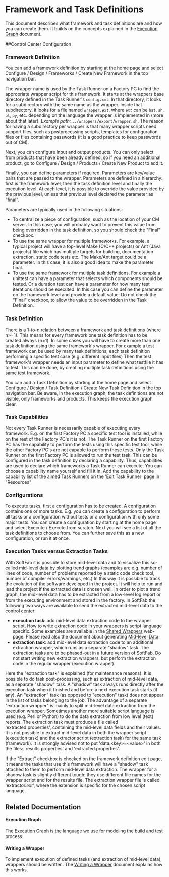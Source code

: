 # Framework and Task Definitions

This document describes what framework and task definitions are and how you can create them. It builds on the concepts explained in the [Execution Graph](../execution_graph/) document.

##Control Center Configuration

### Framework Definition<a id="frameworkdef"></a>

You can add a framework definition by starting at the home page and select Configure / Design / Frameworks / Create New Framework in the top navigation bar.

The wrapper name is used by the Task Runner on a Factory PC to find the appropriate wrapper script for this framework. It starts at the wrappers base directory defined in the Task Runner's `config.xml`. In that directory, it looks for a subdirectory with the same name as the wrapper. Inside that subdirectory, it looks for a file named <code>wrapper.<i>ext</i></code>, where <code><i>ext</i></code> can be `bat`, `sh`, `pl`, `py`, etc. depending on the language the wrapper is implemented in (more about that later). _Example path:_ `../wrappers/export/wrapper.sh`. The reason for having a subdirectory per wrapper is that many wrapper scripts need support files, such as postprocessing scripts, templates for configuration files or files containing passwords (it is a good practice to keep passwords out of CM).

Next, you can configure input and output products. You can only select from products that have been already defined, so if you need an additional product, go to Configure / Design / Products / Create New Product to add it.

Finally, you can define parameters if required. Parameters are key/value pairs that are passed to the wrapper. Parameters are defined in a hierarchy: first is the framework level, then the task definition level and finally the execution level. At each level, it is possible to override the value provided by the previous level, unless that previous level declared the parameter as "final".

Parameters are typically used in the following situations:

*   To centralize a piece of configuration, such as the location of your CM server. In this case, you will probably want to prevent this value from being overridden in the task definition, so you should check the "Final" checkbox.
*   To use the same wrapper for multiple frameworks. For example, a typical project will have a top-level Make (C/C++ projects) or Ant (Java projects) file which has multiple targets for building, documentation extraction, static code tests etc. The Make/Ant target could be a parameter. In this case, it is also a good idea to make the parameter final.
*   To use the same framework for multiple task definitions. For example a unittest can have a parameter that selects which components should be tested. Or a duration test can have a parameter for how many test iterations should be executed. In this case you can define the parameter on the framework level and provide a default value. Do not check the "Final" checkbox, to allow the value to be overridden in the Task Definition.

### Task Definition

There is a 1-to-n relation between a framework and task definitions (where n\>=1). This means for every framework one task definition has to be created always (n=1). In some cases you will have to create more than one task definition using the same framework's wrapper. For example a test framework can be used by many task definitions, each task definition performing a specific test case (e.g. different input files) Then the test framework's wrapper needs an input parameter to define what testfile it has to test. This can be done, by creating multiple task definitions using the same test framework.

You can add a Task Definition by starting at the home page and select Configure / Design / Task Definition / Create New Task Definition in the top navigation bar. Be aware, in the execution graph, the task definitions are not visible, only frameworks and products. This keeps the execution graph clear.

### Task Capabilities

Not every Task Runner is necessarily capable of executing every framework. E.g. on the first Factory PC a specific test tool is installed, while on the rest of the Factory PC's it is not. The Task Runner on the first Factory PC has the capability to perform the tests using this specific test tool, while the other Factory PC's are not capable to perform these tests. Only the Task Runner on the first Factory PC is allowed to run the test task. This can be configured in the task definition by declaring a capability. Thus, capabilities are used to declare which frameworks a Task Runner can execute. You can choose a capability name yourself and fill it in. Add the capability to the capability list of the aimed Task Runners on the 'Edit Task Runner' page in "Resources"

### Configurations

To execute tasks, first a configuration has to be created. A configuration contains one or more tasks. E.g. you can create a configuration to perform all tasks or a configuration without tests or a configuration with only some major tests. You can create a configuration by starting at the home page and select Execute / Execute from scratch. Next you will see a list of all the task definitions to choose from. You can further save this as a new configuration, or run it at once.

### Execution Tasks versus Extraction Tasks<a id="extract"></a>

With SoftFab it is possible to store mid-level data and to visualize this so-called mid-level data by plotting trend graphs (examples are e.g. number of lines of code, number of problems reported by a static code check tool, number of compiler errors/warnings, etc.) In this way it is possible to track the evolution of the software developed in the project. It will help to run and lead the project if the extracted data is chosen well. In order to plot a trend graph, the mid-level data has to be extracted from a low-level log report or from the executing environment and stored in the factory. In SoftFab the following two ways are available to send the extracted mid-level data to the control center:

*   **execution task**: add mid-level data extraction code to the wrapper script. How to write extraction code in your wrappers is script language specific. Some examples are available in the [Shared Wrappers](../../installation/wrappers/shared_wrappers) web-page. Please read also the document about generating [Mid-level Data](../mid_level_data/).
*   **extraction task**: add mid-level data extraction code to an additional extraction wrapper, which runs as a separate "shadow" task. The extraction tasks are to be phased-out in a future version of SoftFab. Do not start writing new extraction wrappers, but perform the extraction code in the regular wrapper (execution wrapper).

Here the "extraction task" is explained (for maintenance reasons). It is possible to do task post-processing, such as extraction of mid-level data, as a separate "shadow" task. A "shadow" task always runs directly after the execution task when it finished and before a next execution task starts (if any). An "extraction" task (as opposed to "execution" task) does not appear in the list of tasks belonging to the job. The advantage of a separate "extraction wrapper" is mainly to split mid-level data extraction from the execution wrapper. Sometimes another more suitable script language is used (e.g. Perl or Python) to do the data extraction from low level (text) reports. The extraction task must produce a file called 'extracted.properties', containing the mid-level data fields and their values. It is not possible to extract mid-level data in both the wrapper script (execution task) and the extractor script (extraction task) for the same task (framework). It is strongly advised not to put 'data.<key\>=<value\>' in both the files: 'results.properties' and 'extracted.properties'.

If the "Extract" checkbox is checked on the framework definition edit page, it means the tasks that use this framework will have a "shadow" task attached to them to perform mid-level data extraction. The wrapper for a shadow task is slightly different tough: they use different file names for the wrapper script and for the results file. The extraction wrapper file is called 'extractor._ext_', where the extension is specific for the chosen script language.

## Related Documentation
#### Execution Graph
The [Execution Graph](../execution_graph/) is the language we use for modeling the build and test process.

#### Writing a Wrapper
To implement execution of defined tasks (and extraction of mid-level data), wrappers should be written. The [Writing a Wrapper](../../installation/wrappers/writing_a_wrapper/) document explains how this works.
